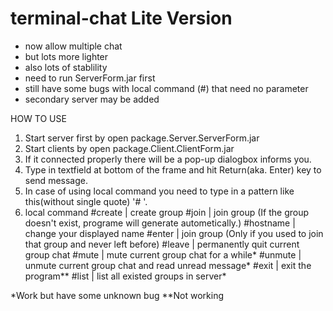 # terminal-chat Lite Version
- now allow multiple chat
- but lots more lighter
- also lots of stablility
- need to run ServerForm.jar first
- still have some bugs with local command (#) that need no parameter
- secondary server may be added

HOW TO USE
1. Start server first by open package.Server.ServerForm.jar
2. Start clients by open package.Client.ClientForm.jar
3. If it connected properly there will be a pop-up dialogbox informs you.
4. Type in textfield at bottom of the frame and hit Return(aka. Enter) key to send message.
5. In case of using local command you need to type in a pattern like this(without single quote) '#<command> <param>'.
6. local command
  #create <group name>  |   create group
  #join <group name>    |   join group (If the group doesn't exist, programe will generate autometically.)
  #hostname <name>      |   change your displayed name
  #enter <group name>   |   join group (Only if you used to join that group and never left before)
  #leave                |   permanently quit current group chat
  #mute                 |   mute current group chat for a while*
  #unmute               |   unmute current group chat and read unread message*
  #exit                 |   exit the program**
  #list                 |   list all existed groups in server*

*Work but have some unknown bug
**Not working
